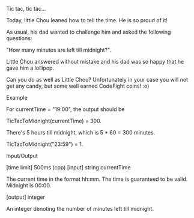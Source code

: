 Tic tac, tic tac...

Today, little Chou leaned how to tell the time. He is so proud of it!

As usual, his dad wanted to challenge him and asked the following questions:

"How many minutes are left till midnight?".

Little Chou answered without mistake and his dad was so happy that he gave him a lollipop.

Can you do as well as Little Chou? Unfortunately in your case you will not get any candy, but some well earned CodeFight coins! :o)

Example

For currentTime = "19:00", the output should be

TicTacToMidnight(currentTime) = 300.

There's 5 hours till midnight, which is 5 * 60 = 300 minutes.

TicTacToMidnight("23:59") = 1.

Input/Output

[time limit] 500ms (cpp)
[input] string currentTime

The current time in the format hh:mm. The time is guaranteed to be valid. Midnight is 00:00.

[output] integer

An integer denoting the number of minutes left till midnight.

